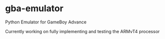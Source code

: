 # gba-emulator
Python Emulator for GameBoy Advance

Currently working on fully implementing and testing the ARMvT4 processor
